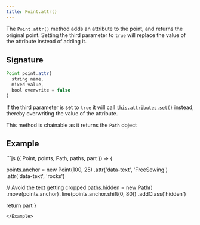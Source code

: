 ```yaml
---
title: Point.attr()
---
```


The `Point.attr()` method adds an attribute to the point, and returns the
original point. Setting the third parameter to `true` will replace the value of
the attribute instead of adding it.

## Signature

```js
Point point.attr(
  string name, 
  mixed value, 
  bool overwrite = false
)
```

If the third parameter is set to `true` it will call [`this.attributes.set()`](/reference/api/attributes/set/) instead, thereby overwriting the value of the attribute.


<Tip compact>This method is chainable as it returns the `Path` object</Tip>

## Example

<Example caption="An example of the Point.attr() method">
```js
({ Point, points, Path, paths, part }) => {

  points.anchor = new Point(100, 25)
    .attr('data-text', 'FreeSewing')
    .attr('data-text', 'rocks')

  // Avoid the text getting cropped
  paths.hidden = new Path()
    .move(points.anchor)
    .line(points.anchor.shift(0, 80))
    .addClass('hidden')
  
  return part
}
```
</Example>

